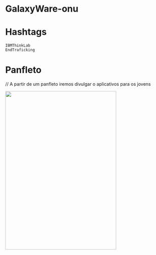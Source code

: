 # GalaxyWare-onu
# Hashtags
	IBMThinkLab
	EndTraficking
	
# Panfleto

// A partir de um panfleto iremos divulgar o aplicativos para os jovens

<p aling="center">
	<img height="500" width="350" src="https://user-images.githubusercontent.com/40842310/46643503-c81e8400-cb52-11e8-8959-6780e5254adb.png"/>
	
</p>
